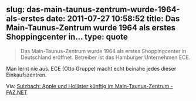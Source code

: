 slug: das-main-taunus-zentrum-wurde-1964-als-erstes
date: 2011-07-27 10:58:52
title: Das Main-Taunus-Zentrum wurde 1964 als erstes Shoppingcenter in...
type: quote
---

> Das Main-Taunus-Zentrum wurde 1964 als erstes Shoppingcenter in Deutschland eröffnet. Betreiber ist das Hamburger Unternehmen ECE.

Man lernt nie aus. ECE (Otto Gruppe) macht echt beinahe jedes dieser Einkaufszentren. 

 Via: [Sulzbach: Apple und Hollister künftig im Main-Taunus-Zentrum - FAZ.NET](http://www.faz.net/artikel/C30535/sulzbach-apple-und-hollister-kuenftig-im-main-taunus-zentrum-30473968.html)

